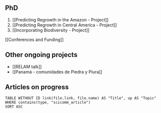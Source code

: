 ## PhD

1. [[Predicting Regrowth in the Amazon - Project]]
2. [[Predicting Regrowth in Central America - Project]]
3. [[Incorporating Biodiversity - Project]]

[[Conferences and Funding]]

## Other ongoing projects

- [[RELAM talk]]
- [[Panamá - comunidades de Piedra y Piura]]
## Articles on progress
```dataview
TABLE WITHOUT ID link(file.link, file.name) AS "Title", up AS "Topic"
WHERE contains(type, "scicomm_article")
SORT ASC
```